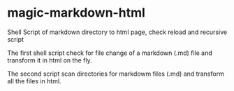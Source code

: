 # magic-markdown-html
Shell Script of markdown directory to html page, check reload and recursive script

The first shell script check for file change of a markdown (.md) file and transform it in html on the fly.

The second script scan directories for markdowm files (.md) and transform all the files in html.
